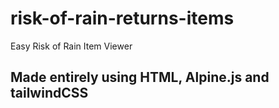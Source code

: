 # risk-of-rain-returns-items
Easy Risk of Rain Item Viewer
## Made entirely using HTML, Alpine.js and tailwindCSS
